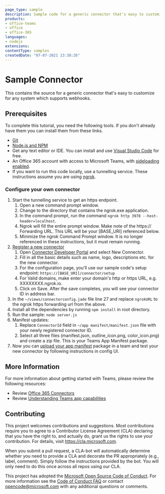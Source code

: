 ```yaml
---
page_type: sample
description: Sample code for a generic connector that's easy to customize for any system which supports webhooks.
products:
- office-teams
- office
- office-365
languages:
- nodejs
extensions:
contentType: samples
createdDate: "07-07-2021 13:38:26"
---
```

# Sample Connector 
This contains the source for a generic connector that's easy to customize for any system which supports webhooks. 
 
## Prerequisites
To complete this tutorial, you need the following tools. If you don't already have them you can install them from these links.

* [Git](https://git-scm.com/downloads) 
* [Node.js and NPM](https://nodejs.org/)
* Get any text editor or IDE. You can install and use [Visual Studio Code](https://code.visualstudio.com/download) for free.
* An Office 365 account with access to Microsoft Teams, with [sideloading enabled](https://docs.microsoft.com/microsoftteams/platform/concepts/build-and-test/prepare-your-o365-tenant#enable-custom-teams-apps-and-turn-on-custom-app-uploading).
* If you want to run this code locally, use a tunnelling service. These instructions assume you are using [ngrok](https://ngrok.com/). 

### Configure your own connector

1. Start the tunnelling service to get an https endpoint. 
   1. Open a new command prompt window. 
   1. Change to the directory that contains the ngrok.exe application. 
   1. In the command prompt, run the command `ngrok http 3978 --host-header=localhost`.
   1. Ngrok will fill the entire prompt window. Make note of the https:// Forwarding URL. This URL will be your [BASE_URI] referenced below. 
   1. Minimize the ngrok Command Prompt window. It is no longer referenced in these instructions, but it must remain running.
1. [Register a new connector](https://docs.microsoft.com/microsoftteams/platform/webhooks-and-connectors/how-to/connectors-creating#adding-a-connector-to-your-teams-app)
   1. Open [Connector Developer Portal](https://outlook.office.com/connectors/home/login/#/new) and select New Connector.
   1. Fill in all the basic details such as name, logo, descriptions etc. for the new connector.
   1. For the configuration page, you'll use our sample code's setup endpoint: `https://[BASE_URI]/connector/setup`
   1. For Valid domains, make enter your domain's http or https URL, e.g. XXXXXXXX.ngrok.io.
   1. Click on Save. After the save completes, you will see your connector ID in address bar.
1. In the `~/views/connectorconfig.jade` file line 27 and replace `ngrokURL` to the ngrok https forwarding url from the above.
1. Install all the dependencies by running `npm install` in root directory.
1. Run the sample: `node server.js`
1. Manifest updates:
   1. Replace `ConnectorId` field in `~/app manifest/manifest.json` file with your newly registered connector ID.
   1. Select all three files (manifest.json, outline_icon.png, color_icon.png) and create a zip file. This is your Teams App Manifest package.
1. Now you can [upload your app manifest](https://docs.microsoft.com/microsoftteams/platform/concepts/deploy-and-publish/apps-upload#upload-your-package-into-a-team-using-the-apps-tab) package in a team and test your new connector by following instructions in config UI.

## More Information
For more information about getting started with Teams, please review the following resources:
- Review [Office 365 Connectors](https://docs.microsoft.com/microsoftteams/platform/webhooks-and-connectors/how-to/connectors-creating)
- Review [Understanding Teams app capabilities](https://docs.microsoft.com/microsoftteams/platform/concepts/capabilities-overview)

## Contributing

This project welcomes contributions and suggestions.  Most contributions require you to agree to a
Contributor License Agreement (CLA) declaring that you have the right to, and actually do, grant us
the rights to use your contribution. For details, visit https://cla.microsoft.com.

When you submit a pull request, a CLA-bot will automatically determine whether you need to provide
a CLA and decorate the PR appropriately (e.g., label, comment). Simply follow the instructions
provided by the bot. You will only need to do this once across all repos using our CLA.

This project has adopted the [Microsoft Open Source Code of Conduct](https://opensource.microsoft.com/codeofconduct/).
For more information see the [Code of Conduct FAQ](https://opensource.microsoft.com/codeofconduct/faq/) or
contact [opencode@microsoft.com](mailto:opencode@microsoft.com) with any additional questions or comments.

